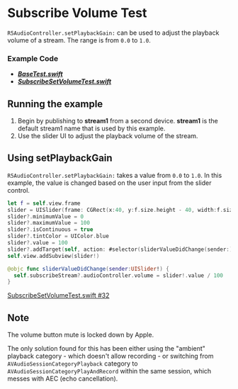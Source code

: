 # Subscribe Volume Test

`R5AudioController.setPlaybackGain:` can be used to adjust the playback volume of a stream. The range is from `0.0` to `1.0`.

### Example Code

- ***[BaseTest.swift](../BaseTest.swift)***
- ***[SubscribeSetVolumeTest.swift](SubscribeSetVolumeTest.swift)***

## Running the example

1. Begin by publishing to **stream1** from a second device.  **stream1** is the default stream1 name that is used by this example.
2. Use the slider UI to adjust the playback volume of the stream.

## Using setPlaybackGain

`R5AudioController.setPlaybackGain:` takes a value from `0.0` to `1.0`. In this example, the value is changed based on the user input from the slider control.

```swift
let f = self.view.frame
slider = UISlider(frame: CGRect(x:40, y:f.size.height - 40, width:f.size.width - 80, height:20))
slider?.minimumValue = 0
slider?.maximumValue = 100
slider?.isContinuous = true
slider?.tintColor = UIColor.blue
slider?.value = 100
slider?.addTarget(self, action: #selector(sliderValueDidChange(sender:)), for: .valueChanged)
self.view.addSubview(slider!)

@objc func sliderValueDidChange(sender:UISlider!) {
  self.subscribeStream?.audioController.volume = slider!.value / 100
}
```

[SubscribeSetVolumeTest.swift #32](SubscribeSetVolumeTest.swift#L32)

## Note

The volume button mute is locked down by Apple. 

The only solution found for this has been either using the "ambient" playback category - which doesn't allow recording - or switching from `AVAudioSessionCategoryPlayback` category to `AVAudioSessionCategoryPlayAndRecord` within the same session, which messes with AEC (echo cancellation).
